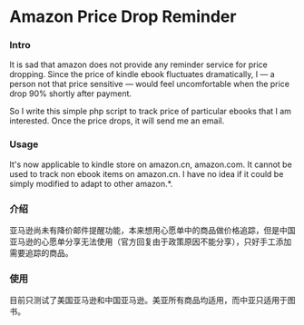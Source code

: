 # Amazon Price Drop Reminder

### Intro

It is sad that amazon does not provide any reminder service for price dropping. Since the price of kindle ebook fluctuates dramatically, I — a person not that price sensitive — would feel uncomfortable when the price drop 90% shortly after payment.

So I write this simple php script to track price of particular ebooks that I am interested. Once the price drops, it will send me an email.

### Usage

It's now applicable to kindle store on amazon.cn, amazon.com. It cannot be used to track non ebook items on amazon.cn. I have no idea if it could be simply modified to adapt to other amazon.*.



### 介绍

亚马逊尚未有降价邮件提醒功能，本来想用心愿单中的商品做价格追踪，但是中国亚马逊的心愿单分享无法使用（官方回复由于政策原因不能分享），只好手工添加需要追踪的商品。

### 使用

目前只测试了美国亚马逊和中国亚马逊。美亚所有商品均适用，而中亚只适用于图书。



